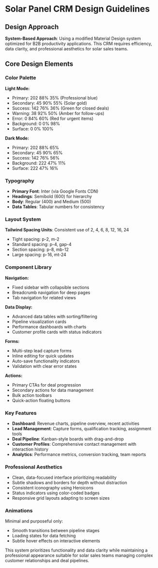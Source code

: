 # Solar Panel CRM Design Guidelines

## Design Approach
**System-Based Approach**: Using a modified Material Design system optimized for B2B productivity applications. This CRM requires efficiency, data clarity, and professional aesthetics for solar sales teams.

## Core Design Elements

### Color Palette
**Light Mode:**
- Primary: 202 88% 35% (Professional blue)
- Secondary: 45 90% 55% (Solar gold)
- Success: 142 76% 36% (Green for closed deals)
- Warning: 38 92% 50% (Amber for follow-ups)
- Error: 0 84% 60% (Red for urgent items)
- Background: 0 0% 98%
- Surface: 0 0% 100%

**Dark Mode:**
- Primary: 202 88% 65%
- Secondary: 45 90% 65%
- Success: 142 76% 56%
- Background: 222 47% 11%
- Surface: 222 47% 16%

### Typography
- **Primary Font**: Inter (via Google Fonts CDN)
- **Headings**: Semibold (600) for hierarchy
- **Body**: Regular (400) and Medium (500)
- **Data Tables**: Tabular numbers for consistency

### Layout System
**Tailwind Spacing Units**: Consistent use of 2, 4, 6, 8, 12, 16, 24
- Tight spacing: p-2, m-2
- Standard spacing: p-4, gap-4
- Section spacing: p-8, mb-12
- Large spacing: p-16, mt-24

### Component Library

**Navigation:**
- Fixed sidebar with collapsible sections
- Breadcrumb navigation for deep pages
- Tab navigation for related views

**Data Display:**
- Advanced data tables with sorting/filtering
- Pipeline visualization cards
- Performance dashboards with charts
- Customer profile cards with status indicators

**Forms:**
- Multi-step lead capture forms
- Inline editing for quick updates
- Auto-save functionality indicators
- Validation with clear error states

**Actions:**
- Primary CTAs for deal progression
- Secondary actions for data management
- Bulk action toolbars
- Quick-action floating buttons

### Key Features
- **Dashboard**: Revenue charts, pipeline overview, recent activities
- **Lead Management**: Capture forms, qualification tracking, assignment tools
- **Deal Pipeline**: Kanban-style boards with drag-and-drop
- **Customer Profiles**: Comprehensive contact management with interaction history
- **Analytics**: Performance metrics, conversion tracking, team reports

### Professional Aesthetics
- Clean, data-focused interface prioritizing readability
- Subtle shadows and borders for depth without distraction
- Consistent iconography using Heroicons
- Status indicators using color-coded badges
- Responsive grid layouts adapting to screen sizes

### Animations
Minimal and purposeful only:
- Smooth transitions between pipeline stages
- Loading states for data fetching
- Subtle hover effects on interactive elements

This system prioritizes functionality and data clarity while maintaining a professional appearance suitable for solar sales teams managing complex customer relationships and deal pipelines.